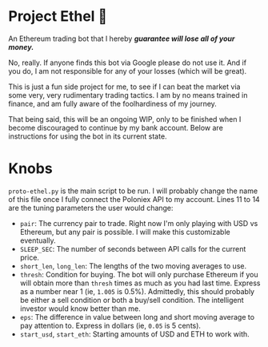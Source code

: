 # Project Ethel :older_woman:
An Ethereum trading bot that I hereby **_guarantee will lose all of your money._**

No, really.  If anyone finds this bot via Google please do not use it.  And if you do, I am not responsible for any of your losses (which will be great).

This is just a fun side project for me, to see if I can beat the market via some very, very rudimentary trading tactics.  I am by no means trained in finance, and am fully aware of the foolhardiness of my journey.

That being said, this will be an ongoing WIP, only to be finished when I become discouraged to continue by my bank account.  Below are instructions for using the bot in its current state.

# Knobs
`proto-ethel.py` is the main script to be run.  I will probably change the name of this file once I fully connect the Poloniex API to my account.  Lines 11 to 14 are the tuning parameters the user would change:

* `pair`: The currency pair to trade.  Right now I'm only playing with USD vs Ethereum, but any pair is possible.  I will make this customizable eventually.
* `SLEEP_SEC`: The number of seconds between API calls for the current price.
* `short_len`, `long_len`: The lengths of the two moving averages to use.
* `thresh`: Condition for buying.  The bot will only purchase Ethereum if you will obtain more than `thresh` times as much as you had last time.  Express as a number near 1 (ie, `1.005` is 0.5%).  Admittedly, this should probably be either a sell condition or both a buy/sell condition.  The intelligent investor would know better than me.
* `eps`: The difference in value between long and short moving average to pay attention to.  Express in dollars (ie, `0.05` is 5 cents).
* `start_usd`, `start_eth`: Starting amounts of USD and ETH to work with.
